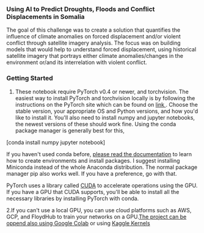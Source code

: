 ### Using AI to Predict Droughts, Floods and Conflict Displacements in Somalia
The goal of this challenge was to create a solution that quantifies the influence of climate anomalies on forced displacement and/or violent conflict through satellite imagery analysis. The focus was on building models that would help to understand forced displacement, using historical satellite imagery that portrays either climate anomalies/changes in the environment or/and its interrelation with violent conflict.


### Getting Started

1. These notebook require PyTorch v0.4 or newer, and torchvision. The easiest way to install PyTorch and torchvision locally is by following the instructions on the PyTorch site which can be found on [link ](https://pytorch.org/get-started/locally/) . Choose the stable version, your appropriate OS and Python versions, and how you'd like to install it. You'll also need to install numpy and jupyter notebooks, the newest versions of these should work fine. Using the conda package manager is generally best for this,

[conda install numpy jupyter notebook]

If you haven't used conda before, [please read the documentation](https://conda.io/en/latest/) to learn how to create environments and install packages. I suggest installing Miniconda instead of the whole Anaconda distribution. The normal package manager pip also works well. If you have a preference, go with that.

PyTorch uses a library called [CUDA](https://developer.nvidia.com/cuda-zone) to accelerate operations using the GPU. If you have a GPU that CUDA supports, you'll be able to install all the necessary libraries by installing PyTorch with conda. 

2.If you can't use a local GPU, you can use cloud platforms such as AWS, GCP, and FloydHub to train your networks on a GPU.[The project can be oppend also using  Google Colab](https://colab.research.google.com/) or using  [Kaggle Kernels](https://www.kaggle.com)
